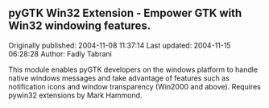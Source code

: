 ## pyGTK Win32 Extension - Empower GTK with Win32 windowing features. 
Originally published: 2004-11-08 11:37:14 
Last updated: 2004-11-15 06:28:28 
Author: Fadly Tabrani 
 
This module enables pyGTK developers on the windows platform to handle native windows messages and take advantage of features such as notification icons and window transparency (Win2000 and above). Requires pywin32 extensions by Mark Hammond.